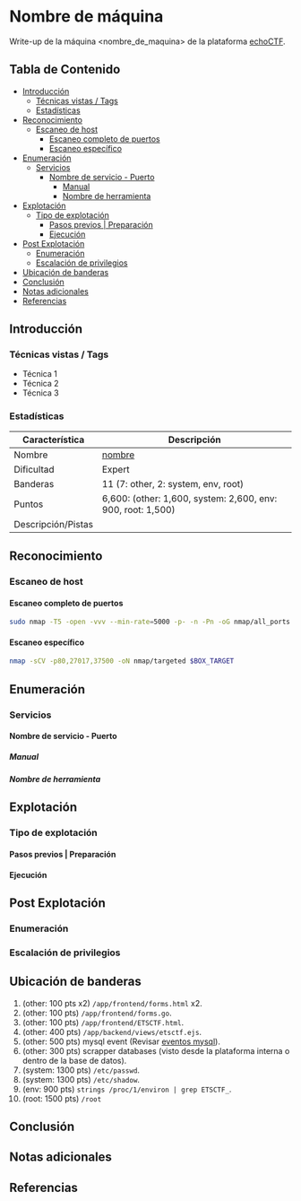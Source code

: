 # Nombre de máquina

Write-up de la máquina <nombre_de_maquina> de la plataforma [echoCTF](https://echoCTF.red).

## Tabla de Contenido <!-- omit from toc -->

- [Introducción](#introducción)
  - [Técnicas vistas / Tags](#técnicas-vistas--tags)
  - [Estadísticas](#estadísticas)
- [Reconocimiento](#reconocimiento)
  - [Escaneo de host](#escaneo-de-host)
    - [Escaneo completo de puertos](#escaneo-completo-de-puertos)
    - [Escaneo específico](#escaneo-específico)
- [Enumeración](#enumeración)
  - [Servicios](#servicios)
    - [Nombre de servicio - Puerto](#nombre-de-servicio---puerto)
      - [Manual](#manual)
      - [Nombre de herramienta](#nombre-de-herramienta)
- [Explotación](#explotación)
  - [Tipo de explotación](#tipo-de-explotación)
    - [Pasos previos | Preparación](#pasos-previos--preparación)
    - [Ejecución](#ejecución)
- [Post Explotación](#post-explotación)
  - [Enumeración](#enumeración-1)
  - [Escalación de privilegios](#escalación-de-privilegios)
- [Ubicación de banderas](#ubicación-de-banderas)
- [Conclusión](#conclusión)
- [Notas adicionales](#notas-adicionales)
- [Referencias](#referencias)


## Introducción

### Técnicas vistas / Tags

- Técnica 1
- Técnica 2
- Técnica 3

### Estadísticas

| Característica | Descripción |
|---|---|
| Nombre | [nombre](https://echoctf.red/target/) |
| Dificultad | Expert |
| Banderas | 11 (7: other, 2: system, env, root) |
| Puntos | 6,600: (other: 1,600, system: 2,600, env: 900, root: 1,500) |
| Descripción/Pistas |  |

## Reconocimiento

### Escaneo de host

#### Escaneo completo de puertos

```bash
sudo nmap -T5 -open -vvv --min-rate=5000 -p- -n -Pn -oG nmap/all_ports $BOX_TARGET

```

#### Escaneo específico

```bash
nmap -sCV -p80,27017,37500 -oN nmap/targeted $BOX_TARGET

```

## Enumeración

### Servicios

#### Nombre de servicio - Puerto

##### Manual



##### Nombre de herramienta



## Explotación

### Tipo de explotación

#### Pasos previos | Preparación



#### Ejecución



## Post Explotación

### Enumeración



### Escalación de privilegios


## Ubicación de banderas

1. (other: 100 pts x2) `/app/frontend/forms.html` x2.
2. (other: 100 pts) `/app/frontend/forms.go`.
3. (other: 100 pts) `/app/frontend/ETSCTF.html`.
4. (other: 400 pts) `/app/backend/views/etsctf.ejs`.
5. (other: 500 pts) mysql event (Revisar [eventos mysql](#eventos-mysql)).
6. (other: 300 pts) scrapper databases (visto desde la plataforma interna o dentro de la base de datos).
7. (system: 1300 pts) `/etc/passwd`.
8. (system: 1300 pts) `/etc/shadow`.
9. (env: 900 pts) `strings /proc/1/environ | grep ETSCTF_`.
10. (root: 1500 pts) `/root`

## Conclusión


## Notas adicionales


## Referencias

